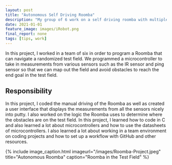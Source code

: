 ```yaml
---
layout: post
title: "Autonomous Self Driving Roomba"
description: "My group of 6 work on a self driving roomba with multiple sensors"
date: 2021-01-01
feature_image: images/iRobot.png
final_report: none
tags: [tips, work]
---
```

In this project, I worked in a team of six in order to program a Roomba that can navigate a randomized test field. We programmed a microcontroller to take in measurements from various sensors such as the IR sensor and ping sensor so that we can map out the field and avoid obstacles to reach the end goal in the test field.

<!--more-->

## Responsibility

In this project, I coded the manual driving of the Roomba as well as created a user interface that displays the measurements from all the sensors nicely into putty. I also worked on the logic the Roomba uses to determine where the obstacles are on the test field. In this project, I learned how to code in C and also learned a lot about microcontrollers and how to use the datasheets of microcontrollers. I also learned a lot about working in a team environment on coding projects and how to set up a workflow with GitHub and other resources.

{% include image_caption.html imageurl="/images/Roomba-Project.jpeg" title="Autonomous Roomba" caption="Roomba in the Test Field" %}
